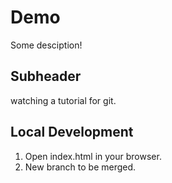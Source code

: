# Demo

Some desciption!

## Subheader

watching a tutorial for git.

## Local Development

1. Open index.html in your browser.
2. New branch to be merged.
